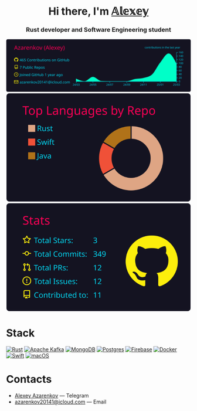 <h1 align="center">Hi there, I'm <a href="https://github.com/Azarenkov" target="_blank">𝔸𝕝𝕖𝕩𝕖𝕪</a> 
<h3 align="center">Rust developer and Software Engineering student</h3>

![](https://raw.githubusercontent.com/Azarenkov/Azarenkov/main/profile-summary-card-output/2077/0-profile-details.svg)
![](https://raw.githubusercontent.com/Azarenkov/Azarenkov/main/profile-summary-card-output/2077/1-repos-per-language.svg)
![](https://raw.githubusercontent.com/Azarenkov/Azarenkov/main/profile-summary-card-output/2077/3-stats.svg)

# Stack
[![Rust](https://img.shields.io/badge/rust-%23000000.svg?style=for-the-badge&logo=rust&logoColor=blue)](#)
[![Apache Kafka](https://img.shields.io/badge/Apache%20Kafka-000?style=for-the-badge&logo=apachekafka)](#)
[![MongoDB](https://img.shields.io/badge/MongoDB-%234ea94b.svg?style=for-the-badge&logo=mongodb&logoColor=white)](#)
[![Postgres](https://img.shields.io/badge/postgres-%23316192.svg?style=for-the-badge&logo=postgresql&logoColor=white)](#)
[![Firebase](https://img.shields.io/badge/Firebase-039BE5?logo=Firebase&logoColor=white)](#)
[![Docker](https://img.shields.io/badge/docker-%230db7ed.svg?style=for-the-badge&logo=docker&logoColor=white)](#)
[![Swift](https://img.shields.io/badge/swift-F54A2A?style=for-the-badge&logo=swift&logoColor=white)](#)
[![macOS](https://img.shields.io/badge/macOS-000000?logo=apple&logoColor=F0F0F0)](#)

# Contacts
- [Alexey Azarenkov](https://t.me/azarenkov_alexey) — Telegram
- azarenkov20141@icloud.com — Email
